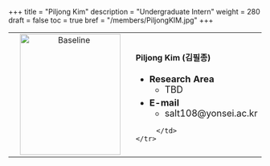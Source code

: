 +++
title = "Piljong Kim"
description = "Undergraduate Intern"
weight = 280
draft = false
toc = true
bref = "/members/PiljongKIM.jpg"
+++

<table>
    <tr>
       <td width="280" align="center" valign="top">
          <img alt="Baseline" width="200px" height="240" src="/members/PiljongKIM.jpg">
       </td>
       <td>
            <h4>Piljong Kim (김필종)</h4>
            <ul class="member_info">
                <li style="font-size: 18px"><b>Research Area</b>
                    <ul class="interest">
                        <li style="margin-bottom: 5px">TBD</li>
                    </ul>
                </li>
                <li style="font-size: 18px"><b>E-mail</b>
                    <ul>
                        <li style="margin-bottom: 5px">salt108@yonsei.ac.kr</li>
                    </ul>
                </li>
            </ul>
            
         </td>
    </tr>
</table>